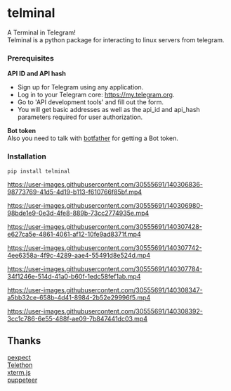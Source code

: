 # telminal
A Terminal in Telegram!\
Telminal is a python package for interacting to linux servers from telegram.

### Prerequisites
**API ID and API hash**

- Sign up for Telegram using any application.
- Log in to your Telegram core: https://my.telegram.org.
- Go to 'API development tools' and fill out the form.
- You will get basic addresses as well as the api_id and api_hash parameters required for user authorization.

**Bot token**\
Also you need to talk with [botfather](https://t.me/botfather) for getting a Bot token.

### Installation

    pip install telminal

https://user-images.githubusercontent.com/30555691/140306836-98773769-41d5-4d19-b113-f610766f85bf.mp4



https://user-images.githubusercontent.com/30555691/140306980-98bde1e9-0e3d-4fe8-889b-73cc2774935e.mp4



https://user-images.githubusercontent.com/30555691/140307428-e627ca5e-4861-4061-af12-10fe9ad8371f.mp4



https://user-images.githubusercontent.com/30555691/140307742-4ee6358a-4f9c-4289-aae4-55491d8e524d.mp4



https://user-images.githubusercontent.com/30555691/140307784-34f1246e-514d-41a0-b60f-1edc58fef1ab.mp4



https://user-images.githubusercontent.com/30555691/140308347-a5bb32ce-658b-4d41-8984-2b52e29996f5.mp4



https://user-images.githubusercontent.com/30555691/140308392-3cc1c786-6e55-488f-ae09-7b847441dc03.mp4


## **Thanks**
[pexpect](https://github.com/pexpect/pexpect)\
[Telethon](https://github.com/LonamiWebs/Telethon)\
[xterm.js](https://github.com/xtermjs/xterm.js)\
[puppeteer](https://github.com/puppeteer/puppeteer)
